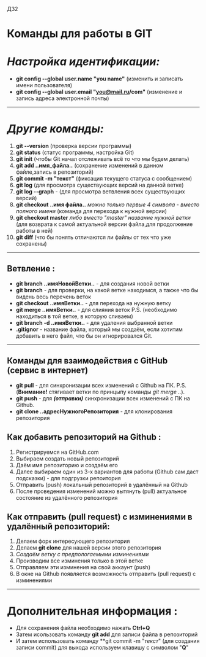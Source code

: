 ДЗ2
# Команды для работы в GIT
# *Настройка идентификации:*
- **git config --global user.name "you name"** (изменить и записать имени пользователя)
- **git config --global user.email "you@mail.ru/com"** (изменение и запись адреса электронной почты)
-----
# *Другие команды:*
1. **git --version** (проверка версии программы)
2. **git status**  (статус программы, настройка Git)
3. **git init** (чтобы Git начал отслеживать всё то что мы будем делать)
4. **git add ..имя_файла..** (сохранение изменений в данном файле,запись в репозиторий)
5. **git commit -m "текст"**  (фиксация текущего статуса с сообщением)
6. **git log** (для просмотра существующих версий на данной ветке)
7. **git log --graph** - (для просмотра ветвления всех существующих версий)
8. **git checkout ..имя файла..** *можно только первые 4 символа - вместо полного имени* (команда для перехода к нужной версии)
9. **git checkout master**  *либо вместо "master" название нужной ветки* (для возврата к самой актуальной версии файла,для продолжение работы в ней)
10. **git diff** (что бы понять отличаются ли файлы от тех что уже сохранены)
----
## Ветвление :

- **git branch ..имяНовойВетки..** - для создания новой ветки
- **git branch** - для проверки, на какой ветке находимся, а также что бы видень весь перечень веток
- **git checkout ..имяВетки..** - для перехода на нужную ветку
- **git merge ..имяВетки..** - для слияния веток P.S. (необходимо находиться в той ветке, в которую сливаем)
- **git branch -d ..имяВетки..** - для удаления выбранной ветки
- **.gitignor** - название файла, который мы создаём, если хотитим добавить в него файл, что бы он игнорировался Git.

----
## Команды для взаимодействия с GitHub (сервис в интернет)
- **git pull** - для синхронизации всех изменений с Github на ПК. P.S. (**Внимание!** стягивает ветки по принцыпу команды _git merge .._).
- **git push** - для __*(отправки)*__ синхронизации всех изменений с ПК на Github.
- **git clone ..адресНужногоРепозитория** - для клонирования репозитория

## Как добавить репозиторий на Github :
1. Регистрируемся на GitHub.com
2. Выбираем создать новый репозиторий
3. Даём имя репозиторию и создаём его
4. Далее выбираем один из 3-х вариантов для работы (Github сам даст подсказки) - для подгрузки репоитория
5. Отправить (push) локальный репозиторий в удалённый на Github
6. После проведения изменений можно вытянуть (pull) актуальное состояние из удалённого репозитория

## Как отправить (pull request) c изминениями в удалённый репозиторий:
1. Делаем форк интересующего репозитория
2. Делаем **git clone** для нашей версии этого репозитория
3. _Создаём ветку с предпологаемыми изминениями_
4. Производим все изминения только в этой ветке
5. Отправляем эти изминения на свой аккаунт (push)
6. В окне на Github появляется возможность отправить (pull request) c изминениями
----
# Дополнительная информация :
* Для сохранения файла необходимо нажать **Ctrl+Q** 
* Затем исользовать команду **git add** для записи файла в репозиторий
* И затем использовать команду **git commit -m "*текст*" (для создания записи commit)
для выхода используем клавишу с символом "**Q**"